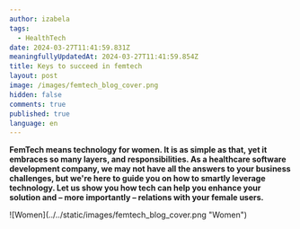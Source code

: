 ```yaml
---
author: izabela
tags:
  - HealthTech
date: 2024-03-27T11:41:59.831Z
meaningfullyUpdatedAt: 2024-03-27T11:41:59.854Z
title: Keys to succeed in femtech
layout: post
image: /images/femtech_blog_cover.png
hidden: false
comments: true
published: true
language: en
---
```

**FemTech means technology for women. It is as simple as that, yet it embraces so many layers, and responsibilities. As a healthcare software development company, we may not have all the answers to your business challenges, but we're here to guide you on how to smartly leverage technology. Let us show you how tech can help you enhance your solution and – more importantly – relations with your female users.**

<div className="image">![Women](../../static/images/femtech_blog_cover.png "Women")</div>